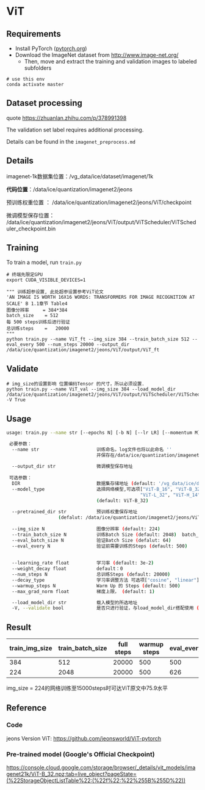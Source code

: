 # ViT

## Requirements

- Install PyTorch ([pytorch.org](http://pytorch.org))
- Download the ImageNet dataset from http://www.image-net.org/
  - Then, move and extract the training and validation images to labeled subfolders

```
# use this env
conda activate master
```

## Dataset processing

quote https://zhuanlan.zhihu.com/p/378991398

The validation set label requires additional processing.

Details can be found in the `imagenet_preprocess.md`

## Details

imagenet-1k数据集位置：/vg_data/ice/dataset/imagenet/1k

**代码位置**：/data/ice/quantization/imagenet2/jeons

预训练权重位置 ： /data/ice/quantization/imagenet2/jeons/ViT/checkpoint

微调模型保存位置： /data/ice/quantization/imagenet2/jeons/ViT/output/ViTScheduler/ViTScheduler_checkpoint.bin

## Training

To train a model, run `train.py`

```
# 终端先限定GPU
export CUDA_VISIBLE_DEVICES=1

""" 训练超参设置, 此处超参设置参考ViT论文 
'AN IMAGE IS WORTH 16X16 WORDS: TRANSFORMERS FOR IMAGE RECOGNITION AT SCALE' B 1.1章节 Table4
图像分辨率     = 384*384
batch_size    = 512
每 500 steps训练后进行验证
总训练steps    =   20000
"""
python train.py --name ViT_ft --img_size 384 --train_batch_size 512 --eval_every 500 --num_steps 20000 --output_dir /data/ice/quantization/imagenet2/jeons/ViT/output/ViT_ft
```

## Validate
```
# img_size的设置影响 位置编码Tensor 的尺寸，所以必须设置.
python train.py --name ViT_val --img_size 384 --load_model_dir /data/ice/quantization/imagenet2/jeons/ViT/output/ViTScheduler/ViTScheduler_checkpoint.bin -V True
```


## Usage

```bash
usage: train.py --name str [--epochs N] [-b N] [--lr LR] [--momentum M] [--wd W] [-p N] [-e] [--pretrained_model_path] [--load_model_path] [--pretrained_model_path] [--gpu GPU] [DIR]

 必要参数：
  --name str                     训练命名，log文件也将以此命名 ''
                                 并保存在/data/ice/quantization/imagenet2/jeons/logs
                                 
  --output_dir str               微调模型保存地址         
 
 可选参数：                             
  DIR                            数据集存储地址 (default: '/vg_data/ice/dataset/imagenet/1k')
  --model_type                   选择网络模型,可选项["ViT-B_16", "ViT-B_32", "ViT-L_16",
                                                 "ViT-L_32", "ViT-H_14", "R50-ViT-B_16"]
                                 (default: ViT-B_32)
                                 
  --pretrained_dir str           预训练权重保存地址 
                   (defalut: /data/ice/quantization/imagenet2/jeons/ViT/checkpoint/imagenet21k_ViT-B_32.npz)
   
  --img_size N                   图像分辨率 (default: 224)
  --train_batch_size N           训练Batch Size (default: 2048)  batch_size 随着img_size调整                   
  --eval_batch_size N            验证Batch Size (defalut: 64)
  --eval_every N                 验证前需要训练的Steps (default: 500)
  
                                 
  --learning_rate float          学习率 (default: 3e-2)
  --weight_decay float           default：0
  --num_steps N                  总训练Steps (default: 20000)
  --decay_type                   学习率调整方法 可选项["cosine", "linear"]，(default: "cosine")
  --warmup_steps N               Warm Up 的 Steps (default: 500)
  --max_grad_norm float          梯度上限， (default: 1)

  --load_model_dir str           载入模型的所选地址 
  -V, --validate bool            是否只进行验证，与load_model_dir搭配使用 (default: False)
```

## Result
| train_img_size | train_batch_size | full steps | warmup steps | eval_every | Top1    |
| -------------- | ---------------- | ---------- | ------------ | ---------- | ------- |
| 384            | 512              | 20000      | 500          | 500        | 81.53   |
| 224            | 2048             | 20000      | 500          | 626        | 76.19   |

img_size = 224的网络训练至15000steps时可达ViT原文中75.9水平

## Reference

### Code

jeons Version ViT: https://github.com/jeonsworld/ViT-pytorch

### Pre-trained model (Google's Official Checkpoint)

https://console.cloud.google.com/storage/browser/_details/vit_models/imagenet21k/ViT-B_32.npz;tab=live_object?pageState=(%22StorageObjectListTable%22:(%22f%22:%22%255B%255D%22))
